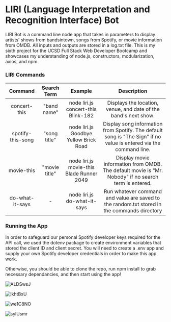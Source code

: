 # LIRI (Language Interpretation and Recognition Interface) Bot  

LIRI Bot is a command line node app that takes in parameters to display artists' shows from bandsintown, songs from Spotify, or movie information from OMDB. All inputs and outputs are stored in a log.txt file. This is my sixth project for the UCSD Full Stack Web Developer Bootcamp and showcases my understanding of node.js, constructors, modularization, axios, and npm.

### LIRI Commands

**Command**|**Search Term**|**Example**|**Description**
:-----:|:-----:|:-----:|:-----:
concert-this|"band name"|node liri.js concert-this Blink-182|Displays the location, venue, and date of the band's next show.
spotify-this-song|"song title"|node liri.js Goodbye Yellow Brick Road|Display song information from Spotify. The default song is "The Sign" if no value is entered via the command line.
movie-this|"movie title"|node liri.js movie-this Blade Runner 2049|Display movie information from OMDB. The default movie is "Mr. Nobody" if no search term is entered.
do-what-it-says|-|node liri.js do-what-it-says|Run whatever command and value are saved to the random.txt stored in the commands directory

### Running the App

In order to safeguard our personal Spotify developer keys required for the API call, we used the dotenv package to create environment variables that stored the client ID and client secret. You will need to create a .env app and supply your own Spotify developer credentials in order to make this app work. 

Otherwise, you should be able to clone the repo, run npm install to grab necessary dependancies, and then start using the app!

![ALDSwsJ](https://user-images.githubusercontent.com/50184318/64060278-2abfaa80-cb7f-11e9-9921-3f5524875e12.gif)

![lkhtBxU](https://user-images.githubusercontent.com/50184318/64060295-69556500-cb7f-11e9-9ee0-0728be219e4a.gif)

![we1C8NO](https://user-images.githubusercontent.com/50184318/64060338-f5678c80-cb7f-11e9-9d95-bbfb4a5df5d2.gif)

![sylUsmr](https://user-images.githubusercontent.com/50184318/64060359-2ba50c00-cb80-11e9-801e-628d319f51cc.gif)
